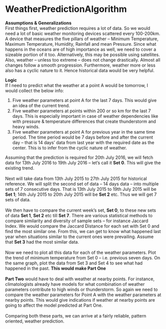 # WeatherPredictionAlgorithm

<b>Assumptions & Generalizations</b><br/> 
First things first, weather prediction requires a lot of data. So we would need a lot of basic weather monitoring devices scattered every 100-200km. A device that measures the five pillars of weather – Minimum Temperature, Maximum Temperature, Humidity, Rainfall and mean Pressure. Since what happens in the oceans are of high importance as well, we need to cover a sizeable portion of it too. Alternatively, this may be possible using satellites.
Also, weather – unless too extreme – does not change drastically. Almost all changes follow a smooth progression. Furthermore, weather more or less also has a cyclic nature to it. Hence historical data would be very helpful.

<b>Logic</b><br/>
If I need to predict what the weather at a point A would be tomorrow, I would collect the below info:
<ol>
<li>Five weather parameters at point A for the last 7 days. This would give an idea of the current trend.</li>
<li>Five weather parameters at points within 200 or so km for the last 7 days. This is especially important in case of weather dependencies like with pressure & temperature differences that create thunderstorm and heavy winds.</li>
<li>Five weather parameters at point A for previous year in the same time period. The time period would be 7 days before and after the current day – that is 14 days’ data from last year with the required date as the center. This is to infer from the cyclic nature of weather.</li>
</ol>
Assuming that the prediction is required for 20th July 2016, we will fetch data for 13th July 2016 to 19th July 2016 – let’s call it <b>Set 0</b>. This will give the existing trend. 
<br/><br/>Next will take data from 13th July 2015 to 27th July 2015 for historical reference. We will split the second set of data – 14 days data – into multiple sets of 7 consecutive days. That is 13th July 2015 to 19th July 2015 will be <b>Set 1</b>; 14th July 2015 to 20th July 2015 will be <b>Set 2</b> etc. Thus we will get 7 sets of data.
<br/><br/>We then have to compare the current week’s set, <b>Set 0</b>, to these new sets of data <b>Set 1</b>, <b>Set 2</b> etc till <b>Set 7</b>. There are various statistical methods to compare similarity and diversity of sample sets – for instance Jaccard Index. We would compare the Jaccard Distance for each set with Set 0 and find the most similar one. From this, we can get to know what happened last year when situations similar to the current ones were prevailing. Assume that <b>Set 3</b> had the most similar data.
<br/><br/>Now we need to plot all this data for each of the weather parameters. Plot the trend of minimum temperature from Set 0 – i.e. previous seven days. On the same graph, plot the data from Set 3 and Set 4 to see what had happened in the past. <b>This would make Part One</b><br/><br/>
<b>Part Two</b> would have to deal with weather at nearby points. For instance, climatologists already have models for what combination of weather parameters contribute to high winds or thunderstorm. So again we need to compare the weather parameters for Point A with the weather parameters at nearby points. This would give indications if weather at nearby points are going to affect the model predicted at Part One.<br/><br/>
Comparing both these parts, we can arrive at a fairly reliable, pattern oriented, weather prediction.
